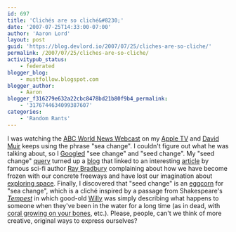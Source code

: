 ```yaml
---
id: 697
title: 'Clichés are so cliché&#8230;'
date: '2007-07-25T14:33:00-07:00'
author: 'Aaron Lord'
layout: post
guid: 'https://blog.devlord.io/2007/07/25/cliches-are-so-cliche/'
permalink: /2007/07/25/cliches-are-so-cliche/
activitypub_status:
    - federated
blogger_blog:
    - mustfollow.blogspot.com
blogger_author:
    - Aaron
blogger_f316279e632a22cbc8478bd21b80f9b4_permalink:
    - '3176744634099387607'
categories:
    - 'Random Rants'
---
```


I was watching the <a href="http://phobos.apple.com/WebObjects/MZStore.woa/wa/viewPodcast?id=115624496">ABC World News Webcast</a> on my <a href="http://www.apple.com/appletv/">Apple TV</a> and <a href="http://abcnews.go.com/WNT/story?id=127316">David Muir</a> keeps using the phrase "sea change". I couldn't figure out what he was talking about, so I <a href="http://www.google.com/">Googled</a> "see change" and "seed change". My "seed change" <a href="http://www.google.com/search?q=seed+change&amp;ie=utf-8&amp;oe=utf-8&amp;aq=t&amp;rls=org.mozilla:en-US:official&amp;client=firefox-a">query</a> turned up a <a href="http://www.petrifiedtruth.com/archives/002107.html">blog</a> that linked to an interesting <a href="http://www.opinionjournal.com/extra/?id=110005925">article</a> by famous sci-fi author <a href="http://www.raybradbury.com/">Ray Bradbury</a> complaining about how we have become frozen with our concrete freeways and have lost our imagination about <a href="http://www.nasa.gov/mission_pages/exploration/main/index.html">exploring space</a>. Finally, I discovered that "seed change" is an <a href="http://eggcorns.lascribe.net/forum/viewtopic.php?pid=2283">eggcorn</a> for "sea change", which is a cliché inspired by a passage from Shakespeare's <a href="http://www.wsu.edu/~brians/errors/sea.html"><em>Tempest</em></a> in which good-old <a href="http://www.bardweb.net/">Willy</a> was simply describing what happens to someone when they've been in the water for a long time (as in dead, with <a href="http://www.eternalreefs.com/">coral growing on your bones</a>, etc.). Please, people, can't we think of more creative, original ways to express ourselves?
<div class="blogger-post-footer"><img alt="" width="1" height="1" /></div>